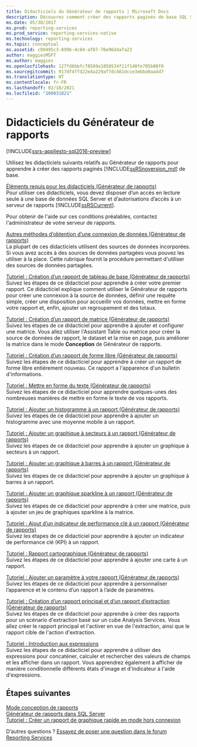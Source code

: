 ```yaml
---
title: Didacticiels du Générateur de rapports | Microsoft Docs
description: Découvrez comment créer des rapports paginés de base SQL Server Reporting Services (SSRS), et comment se connecter à des sources de données et ajouter des graphiques à des rapports.
ms.date: 05/30/2017
ms.prod: reporting-services
ms.prod_service: reporting-services-native
ms.technology: reporting-services
ms.topic: conceptual
ms.assetid: c99495c3-899b-4c84-af87-76e96d4afa23
author: maggiesMSFT
ms.author: maggies
ms.openlocfilehash: 127fd6bbfc78589a1858534f11f140fe705b08f0
ms.sourcegitcommit: 917df4ffd22e4a229af7dc481dcce3ebba0aa4d7
ms.translationtype: HT
ms.contentlocale: fr-FR
ms.lasthandoff: 02/10/2021
ms.locfileid: "100031021"
---
```

# <a name="report-builder-tutorials"></a>Didacticiels du Générateur de rapports

[!INCLUDE[ssrs-appliesto-sql2016-preview](../includes/ssrs-appliesto-sql2016-preview.md)]

Utilisez les didacticiels suivants relatifs au Générateur de rapports pour apprendre à créer des rapports paginés [!INCLUDE[ssRSnoversion_md](../includes/ssrsnoversion-md.md)] de base.  
  
[Éléments requis pour les didacticiels &#40;Générateur de rapports&#41;](../reporting-services/prerequisites-for-tutorials-report-builder.md)  
Pour utiliser ces didacticiels, vous devez disposer d’un accès en lecture seule à une base de données SQL Server et d’autorisations d’accès à un serveur de rapports [!INCLUDE[ssRSCurrent](../includes/ssrscurrent-md.md)].  
  
Pour obtenir de l'aide sur ces conditions préalables, contactez l'administrateur de votre serveur de rapports.  
  
[Autres méthodes d’obtention d’une connexion de données &#40;Générateur de rapports&#41;](../reporting-services/alternative-ways-to-get-a-data-connection-report-builder.md)  
La plupart de ces didacticiels utilisent des sources de données incorporées. Si vous avez accès à des sources de données partagées vous pouvez les utiliser à la place. Cette rubrique fournit la procédure permettant d'utiliser des sources de données partagées.  
  
[Tutoriel : Création d’un rapport de tableau de base &#40;Générateur de rapports&#41;](../reporting-services/tutorial-creating-a-basic-table-report-report-builder.md)  
Suivez les étapes de ce didacticiel pour apprendre à créer votre premier rapport. Ce didacticiel explique comment utiliser le Générateur de rapports pour créer une connexion à la source de données, définir une requête simple, créer une disposition pour accueillir vos données, mettre en forme votre rapport et, enfin, ajouter un regroupement et des totaux.  
  
[Tutoriel : Création d’un rapport de matrice &#40;Générateur de rapports&#41;](../reporting-services/tutorial-creating-a-matrix-report-report-builder.md)  
Suivez les étapes de ce didacticiel pour apprendre à ajouter et configurer une matrice. Vous allez utiliser l'Assistant Table ou matrice pour créer la source de données de rapport, le dataset et la mise en page, puis améliorer la matrice dans le mode **Conception** de Générateur de rapports.  
  
[Tutoriel : Création d’un rapport de forme libre &#40;Générateur de rapports&#41;](../reporting-services/tutorial-creating-a-free-form-report-report-builder.md)  
Suivez les étapes de ce didacticiel pour apprendre à créer un rapport de forme libre entièrement nouveau. Ce rapport a l'apparence d'un bulletin d'informations.  
  
[Tutoriel : Mettre en forme du texte &#40;Générateur de rapports&#41;](../reporting-services/tutorial-format-text-report-builder.md)  
Suivez les étapes de ce didacticiel pour apprendre quelques-unes des nombreuses manières de mettre en forme le texte de vos rapports.  
  
[Tutoriel : Ajouter un histogramme à un rapport &#40;Générateur de rapports&#41;](../reporting-services/tutorial-add-a-column-chart-to-your-report-report-builder.md)  
Suivez les étapes de ce didacticiel pour apprendre à ajouter un histogramme avec une moyenne mobile à un rapport.  
  
[Tutoriel : Ajouter un graphique à secteurs à un rapport &#40;Générateur de rapports&#41;](../reporting-services/tutorial-add-a-pie-chart-to-your-report-report-builder.md)  
Suivez les étapes de ce didacticiel pour apprendre à ajouter un graphique à secteurs à un rapport.  
  
[Tutoriel : Ajouter un graphique à barres à un rapport &#40;Générateur de rapports&#41;](../reporting-services/tutorial-add-a-bar-chart-to-your-report-report-builder.md)  
Suivez les étapes de ce didacticiel pour apprendre à ajouter un graphique à barres à un rapport.  
  
[Tutoriel : Ajouter un graphique sparkline à un rapport &#40;Générateur de rapports&#41;](../reporting-services/tutorial-add-a-sparkline-to-your-report-report-builder.md)  
Suivez les étapes de ce didacticiel pour apprendre à créer une matrice, puis à ajouter un jeu de graphiques sparkline à la matrice.  
  
[Tutoriel : Ajout d’un indicateur de performance clé à un rapport &#40;Générateur de rapports&#41;](../reporting-services/tutorial-adding-a-kpi-to-your-report-report-builder.md)  
Suivez les étapes de ce didacticiel pour apprendre à ajouter un indicateur de performance clé (KPI) à un rapport.  
  
[Tutoriel : Rapport cartographique &#40;Générateur de rapports&#41;](../reporting-services/tutorial-map-report-report-builder.md)  
Suivez les étapes de ce didacticiel pour apprendre à ajouter une carte à un rapport.  
  
[Tutoriel : Ajouter un paramètre à votre rapport &#40;Générateur de rapports&#41;](../reporting-services/tutorial-add-a-parameter-to-your-report-report-builder.md)  
Suivez les étapes de ce didacticiel pour apprendre à personnaliser l’apparence et le contenu d’un rapport à l’aide de paramètres.  
  
[Tutoriel : Création d’un rapport principal et d’un rapport d’extraction &#40;Générateur de rapports&#41;](../reporting-services/tutorial-creating-drillthrough-and-main-reports-report-builder.md)  
Suivez les étapes de ce didacticiel pour apprendre à créer des rapports pour un scénario d'extraction basé sur un cube Analysis Services. Vous allez créer le rapport principal et l'activer en vue de l'extraction, ainsi que le rapport cible de l'action d'extraction.  
  
[Tutoriel : Introduction aux expressions](../reporting-services/tutorial-introducing-expressions.md)  
Suivez les étapes de ce didacticiel pour apprendre à utiliser des expressions pour concaténer, calculer et rechercher des valeurs de champs et les afficher dans un rapport. Vous apprendrez également à afficher de manière conditionnelle différents états d'image et d'indicateur à l'aide d'expressions.  

## <a name="next-steps"></a>Étapes suivantes

[Mode conception de rapports](../reporting-services/report-builder/report-design-view-report-builder.md)  
[Générateur de rapports dans SQL Server](../reporting-services/report-builder/report-builder-in-sql-server-2016.md)  
[Tutoriel : Créer un rapport de graphique rapide en mode hors connexion](../reporting-services/report-builder/tutorial-create-a-quick-chart-report-offline-report-builder.md)  

D’autres questions ? [Essayez de poser une question dans le forum Reporting Services](https://go.microsoft.com/fwlink/?LinkId=620231)
